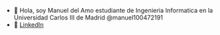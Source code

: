 - 👋 Hola, soy Manuel del Amo estudiante de Ingenieria Informatica en la Universidad Carlos III de Madrid
  @manuel100472191
- 💼 [LinkedIn](www.linkedin.com/in/manuel-del-amo-ba0083291)

<!---
manuel100472191/manuel100472191 is a ✨ special ✨ repository because its `README.md` (this file) appears on your GitHub profile.
You can click the Preview link to take a look at your changes.
--->
